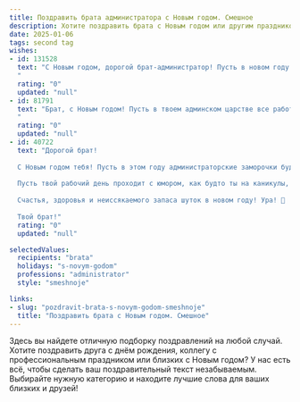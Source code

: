 ```yaml
---
title: Поздравить брата администратора с Новым годом. Смешное
description: Хотите поздравить брата с Новым годом или другим праздником? Наш ИИ создаст незабываемое поздравление, а вы обязательно выделитесь среди других.  
date: 2025-01-06
tags: second tag
wishes:
- id: 131528
  text: "С Новым годом, дорогой брат-администратор! Пусть в новом году твоя жизнь будет не менее упорядоченной, чем твои рабочие папки, а зарплата – не меньше, чем количество пунктов в твоем плане на год!  Желаю тебе, чтобы все баги в твоей жизни исправлялись сами собой, а глюки – приносили только радость!  Счастья, здоровья и чтобы начальник был всегда в хорошем настроении (ну, или хотя бы делал вид)!
  "
  rating: "0"
  updated: "null"
- id: 81791
  text: "Брат, с Новым годом! Пусть в твоем админском царстве все работает без сбоев, глюков и лагов, а пользователи будут довольны, как никогда!  😂  🎉
  "
  rating: "0"
  updated: "null"
- id: 40722
  text: "Дорогой брат!
  
  С Новым годом тебя! Пусть в этом году администраторские заморочки будут только в компьютерных играх, а в нашей жизни — только радости и сюрпризы! Желаю, чтобы за всякими проблемами не приходилось бегать как по офису, а все трудности решались одним кликом!
  
  Пусть твой рабочий день проходит с юмором, как будто ты на каникулы, а коллеги пусть будут такими же весёлыми, как ты! Чтобы ни один баг не смог испортить твоё настроение, а все конфликты разрешались с лёгкостью и улыбкой, как в лучших комедиях!
  
  Счастья, здоровья и неиссякаемого запаса шуток в новом году! Ура! 🎉
  
  Твой брат!"
  rating: "0"
  updated: "null"

selectedValues:
  recipients: "brata"
  holidays: "s-novym-godom"
  professions: "administrator"
  style: "smeshnoje"

links:
- slug: "pozdravit-brata-s-novym-godom-smeshnoje"
  title: "Поздравить брата с Новым годом. Смешное"
---
```


Здесь вы найдете отличную подборку поздравлений на любой случай.
Хотите поздравить друга с днём рождения, коллегу с профессиональным праздником или близких с Новым годом? У нас есть всё, чтобы сделать ваш поздравительный текст незабываемым. Выбирайте нужную категорию и находите лучшие слова для ваших близких и друзей!
